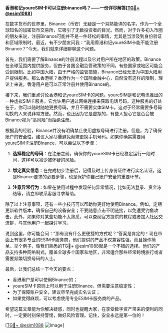 **香港和记youreSIM卡可以注册binance吗？——一份详尽解答[[TG💪+ @esim1088](https://t.me/s/esim1088)]**

在数字货币的世界里，Binance（币安）无疑是一个耳熟能详的名字。作为一个全球知名的加密货币交易所，它吸引了无数投资者的目光。然而，对于许多初入币圈的朋友来说，注册Binance可能并不是一件轻松的事情，尤其是当涉及到身份验证和区域限制时。最近，有不少朋友问我：“我用香港和记youreSIM卡能不能注册Binance？”今天，我们就来详细聊聊这个问题。

首先，我们需要了解Binance的注册流程以及它对用户所在地区的政策。Binance在全球范围内提供服务，但由于各国金融监管政策的不同，有些国家或地区可能会受到限制。比如中国大陆，由于严格的监管措施，Binance已经无法为中国大陆用户提供服务。那么香港呢？香港作为一个国际金融中心，自然没有这样的限制，理论上来说，香港用户是可以正常注册并使用Binance的。

接下来，我们重点讨论香港和记youreSIM卡的问题。youreSIM是和记电讯推出的一种虚拟SIM卡服务，它允许用户通过网络连接来获取电话号码。这种服务的好处在于，你可以随时随地更换号码，并且不需要实体SIM卡。这对于经常需要多号码切换的人来说非常方便。然而，也正因为它是虚拟的，有些人担心它是否会被Binance视为“高风险”而拒绝注册。

根据我的经验，Binance并没有明确禁止使用虚拟号码进行注册。但是，为了确保账户的安全性，建议大家尽量避免频繁更换手机号码。如果你确实需要用youreSIM卡注册Binance，可以尝试以下步骤：

1. **选择稳定的号码**：在注册之前，确保你的youreSIM卡已经稳定运行一段时间，这样可以减少被怀疑的风险。
   
2. **绑定真实信息**：在完成初步注册后，记得及时上传身份证件进行实名认证。这是Binance要求的必要步骤，也是保护你自己账户安全的重要环节。

3. **注意异常行为**：如果在使用过程中发现任何异常情况，比如无法登录、资金冻结等，请立即联系客服寻求帮助。

除了以上注意事项，还有一些小技巧可以帮助你更好地使用Binance。例如，定期更新软件版本，确保自己的设备安全；不要随意点击不明链接，以免遭受钓鱼攻击。此外，如果你对某些功能不太熟悉，可以查阅官方提供的教程或者加入社区交流群，与其他用户一起探讨学习。

说到这里，你可能会问：“那有没有什么更便捷的方式呢？”答案是肯定的！现在市面上有很多专业的ESIM卡服务商，他们提供的产品不仅兼容性强，而且操作简单。举个例子，像我们熟悉的TG💪+ @esim1088就是一个不错的选择。他们的产品支持多种网络制式，覆盖全球多个国家和地区，非常适合那些经常跨境旅行或者需要频繁切换号码的人士。

最后，让我们总结一下今天的要点：
- 香港用户是可以使用Binance的；
- youreSIM卡原则上可以用于注册Binance，但需要注意稳定性；
- 为了保障账户安全，建议尽早完成实名认证；
- 如果觉得麻烦，可以考虑使用专业ESIM卡服务商的产品。

希望这篇文章能为你解决疑惑，同时也提醒大家，在享受数字资产带来的便利的同时，一定要时刻保持警惕，做好风险管理。记住，安全永远是第一位的！

[[TG💪+ @esim1088](https://t.me/s/esim1088) ![Image](https://i.postimg.cc/4NQfJmqS/Snipaste-2025-05-13-00-14-12.png)]